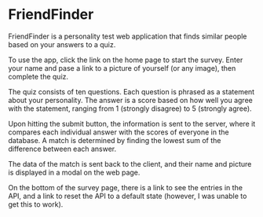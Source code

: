 # FriendFinder
FriendFinder is a personality test web application that finds similar people based on your answers to a quiz.

To use the app, click the link on the home page to start the survey. Enter your name and pase a link to a picture of yourself (or any image), then complete the quiz. 

The quiz consists of ten questions. Each question is phrased as a statement about your personality. The answer is a score based on how well you agree with the statement, ranging from 1 (strongly disagree) to 5 (strongly agree).

Upon hitting the submit button, the information is sent to the server, where it compares each individual answer with the scores of everyone in the database. A match is determined by finding the lowest sum of the difference between each answer.

The data of the match is sent back to the client, and their name and picture is displayed in a modal on the web page.

On the bottom of the survey page, there is a link to see the entries in the API, and a link to reset the API to a default state (however, I was unable to get this to work).



